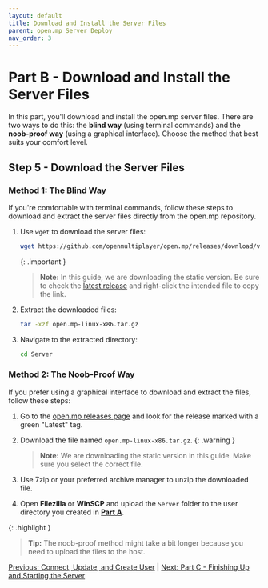 ```yaml
---
layout: default
title: Download and Install the Server Files
parent: open.mp Server Deploy
nav_order: 3
---
```


# Part B - Download and Install the Server Files

In this part, you'll download and install the open.mp server files. There are two ways to do this: the **blind way** (using terminal commands) and the **noob-proof way** (using a graphical interface). Choose the method that best suits your comfort level.

## Step 5 - Download the Server Files

### Method 1: The Blind Way

If you're comfortable with terminal commands, follow these steps to download and extract the server files directly from the open.mp repository.

1. Use `wget` to download the server files: 
   ```bash
   wget https://github.com/openmultiplayer/open.mp/releases/download/v1.2.0.2670/open.mp-linux-x86.tar.gz
   ```

   {: .important }
   > **Note:** In this guide, we are downloading the static version. Be sure to check the [latest release](https://github.com/openmultiplayer/open.mp/releases) and right-click the intended file to copy the link.

2. Extract the downloaded files:
   ```bash
   tar -xzf open.mp-linux-x86.tar.gz
   ```

3. Navigate to the extracted directory:
   ```bash
   cd Server
   ```

### Method 2: The Noob-Proof Way

If you prefer using a graphical interface to download and extract the files, follow these steps:

1. Go to the [open.mp releases page](https://github.com/openmultiplayer/open.mp/releases) and look for the release marked with a green "Latest" tag.
2. Download the file named `open.mp-linux-x86.tar.gz`.
   {: .warning }
   > **Note:** We are downloading the static version in this guide. Make sure you select the correct file.

3. Use 7zip or your preferred archive manager to unzip the downloaded file.
4. Open **Filezilla** or **WinSCP** and upload the `Server` folder to the user directory you created in [**Part A**](./part-a.md).

{: .highlight }
> **Tip:** The noob-proof method might take a bit longer because you need to upload the files to the host.

[Previous: Connect, Update, and Create User](/openmp-server-deploy/part-a) | [Next: Part C - Finishing Up and Starting the Server](/openmp-server-deploy/part-c)
